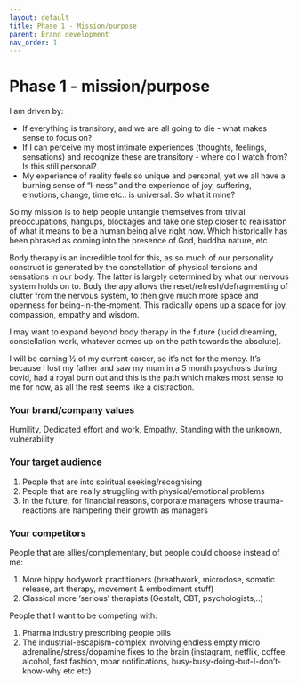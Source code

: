 ```yaml
---
layout: default
title: Phase 1 - Mission/purpose
parent: Brand development
nav_order: 1
---
```


# Phase 1 - mission/purpose

I am driven by:

* If everything is transitory, and we are all going to die - what makes sense to focus on?
* If I can perceive my most intimate experiences (thoughts, feelings, sensations) and recognize these are transitory - where do I watch from? Is this still personal?
* My experience of reality feels so unique and personal, yet we all have a burning sense of “I-ness” and the experience of joy, suffering, emotions, change, time etc.. is universal. So what it mine?

So my mission is to help people untangle themselves from trivial preoccupations, hangups, blockages and take one step closer to realisation of what it means to be a human being alive right now. Which historically has been phrased as coming into the presence of God, buddha nature, etc

Body therapy is an incredible tool for this, as so much of our personality construct is generated by the constellation of physical tensions and sensations in our body. The latter is largely determined by what our nervous system holds on to. Body therapy allows the reset/refresh/defragmenting of clutter from the nervous system, to then give much more space and openness for being-in-the-moment. This radically opens up a space for joy, compassion, empathy and wisdom.

I may want to expand beyond body therapy in the future (lucid dreaming, constellation work, whatever comes up on the path towards the absolute).

I will be earning ½ of my current career, so it’s not for the money. It’s because I lost my father and saw my mum in a 5 month psychosis during covid, had a royal burn out and this is the path which makes most sense to me for now, as all the rest seems like a distraction.

### Your brand/company values

Humility, Dedicated effort and work, Empathy, Standing with the unknown, vulnerability

### Your target audience

1. People that are into spiritual seeking/recognising
2. People that are really struggling with physical/emotional problems 
3. In the future, for financial reasons, corporate managers whose trauma-reactions are hampering their growth as managers

### Your competitors

People that are allies/complementary, but people could choose instead of me:


1. More hippy bodywork practitioners (breathwork, microdose, somatic release, art therapy, movement & embodiment stuff)
2. Classical more ‘serious’ therapists (Gestalt, CBT, psychologists,..)

People that I want to be competing with:

1. Pharma industry prescribing people pills
2. The industrial-escapism-complex involving endless empty micro adrenaline/stress/dopamine fixes to the brain (instagram, netflix, coffee, alcohol, fast fashion, moar notifications, busy-busy-doing-but-I-don’t-know-why etc etc)
